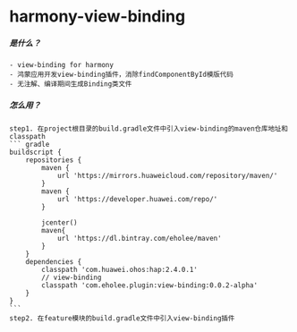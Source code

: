 # harmony-view-binding

##### 是什么？
    - view-binding for harmony
    - 鸿蒙应用开发view-binding插件，消除findComponentById模版代码
    - 无注解、编译期间生成Binding类文件

##### 怎么用？
    step1. 在project根目录的build.gradle文件中引入view-binding的maven仓库地址和classpath
    ``` gradle
    buildscript {
        repositories {
            maven {
                url 'https://mirrors.huaweicloud.com/repository/maven/'
            }
            maven {
                url 'https://developer.huawei.com/repo/'
            }

            jcenter()
            maven{
                url 'https://dl.bintray.com/eholee/maven'
            }
        }
        dependencies {
            classpath 'com.huawei.ohos:hap:2.4.0.1'
            // view-binding
            classpath 'com.eholee.plugin:view-binding:0.0.2-alpha'
        }
    }
    ```
    step2. 在feature模块的build.gradle文件中引入view-binding插件
